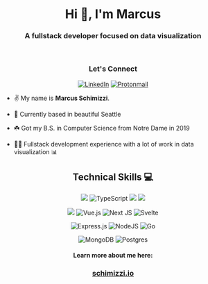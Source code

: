 <div align="center"><h1>Hi 👋, I'm Marcus</h1></div>
<h3 align="center">A fullstack developer focused on data visualization</h3>

<br />

<div align="center">
<h3>Let's Connect</h3>

[![LinkedIn](https://img.shields.io/badge/linkedin-%230077B5.svg?style=for-the-badge&logo=linkedin&logoColor=white)](https://linkedin.com/in/schimizzimj)
[![Protonmail](https://img.shields.io/badge/ProtonMail-8B89CC?style=for-the-badge&logo=protonmail&logoColor=white)](mailto:marcus@schimizzi.io)

</div>

- ✌️ My name is **Marcus Schimizzi**.

- 🌲 Currently based in beautiful Seattle

- ☘️ Got my B.S. in Computer Science from Notre Dame in 2019

- 🧑‍💻 Fullstack development experience with a lot of work in data visualization 📊

<div align="center"><h2> Technical Skills 💻 </h2>

![](https://img.shields.io/badge/javascript-ffff00.svg?style=for-the-badge&logo=javascript&logoColor=000000)
![TypeScript](https://img.shields.io/badge/typescript-%23007ACC.svg?style=for-the-badge&logo=typescript&logoColor=white)
![](https://img.shields.io/badge/html5-%23E34F26.svg?style=for-the-badge&logo=html5&logoColor=white)
![](https://img.shields.io/badge/css3-%231572B6.svg?style=for-the-badge&logo=css3&logoColor=white)

![](https://img.shields.io/badge/react-%2320232a.svg?style=for-the-badge&logo=react&logoColor=%2361DAFB)
![Vue.js](https://img.shields.io/badge/vuejs-%2335495e.svg?style=for-the-badge&logo=vuedotjs&logoColor=%234FC08D)
![Next JS](https://img.shields.io/badge/Next-black?style=for-the-badge&logo=next.js&logoColor=white)
![Svelte](https://img.shields.io/badge/svelte-%23f1413d.svg?style=for-the-badge&logo=svelte&logoColor=white)

![Express.js](https://img.shields.io/badge/express.js-%23404d59.svg?style=for-the-badge&logo=express&logoColor=%2361DAFB)
![NodeJS](https://img.shields.io/badge/node.js-6DA55F?style=for-the-badge&logo=node.js&logoColor=white)
![Go](https://img.shields.io/badge/go-%2300ADD8.svg?style=for-the-badge&logo=go&logoColor=white)

![MongoDB](https://img.shields.io/badge/MongoDB-%234ea94b.svg?style=for-the-badge&logo=mongodb&logoColor=white)
![Postgres](https://img.shields.io/badge/postgres-%23316192.svg?style=for-the-badge&logo=postgresql&logoColor=white)

<!-- </div>

<div align="center">

<h2>GitHub Stats 📈</h2>

![schimizzimj Github Stats](https://github-readme-stats-weld-six-36.vercel.app/api?username=schimizzimj&show_icons=true&theme=transparent&text_color=1F5ABD&title_color=8910A8&icon_color=5435B3)

<h2>Most Used Language</h2>

![Top Langs](https://github-readme-stats-weld-six-36.vercel.app/api/top-langs/?username=schimizzimj&theme=transparent&langs_count=7&text_color=1F5ABD&title_color=8910A8&icon_color=5435B3)

</div>

-->

<!-- <p align='center'><img src='https://visitor-badge.laobi.icu/badge?page_id=schimizzimj'></p> -->

<div align="center">
    <h4>Learn more about me here:</h4>
    <h3><a href="https://schimizzi.io">schimizzi.io</a></h3>
</div>

